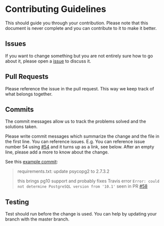 Contributing Guidelines
=======================

This should guide you through your contribution.
Please note that this document is never complete and you can contribute to it to make it better.

Issues
------

If you want to change something but you are not entirely sure how to go about it, please open a [issue]
to discuss it.

Pull Requests
-------------

Please reference the issue in the pull request. This way we keep track of what belongs together.

Commits
-------

The commit messages allow us to track the problems solved and the solutions taken.

Please write commit messages which summarize the change and the file in the first line.
You can reference issues. E.g. You can reference issue number 54 using [#54] and it turns up as a link, see below.
After an empty line, please add a more to know about the change.

See this [example commit]:

> requirements.txt: update psycopg2 to 2.7.3.2
>
> this brings pg10 support
> and probably fixes  Travis error ```Error: could not determine PostgreSQL version from '10.1'``` seen in PR [#58]

Testing
-------

Test should run before the change is used.
You can help by updating your branch with the master branch.

[issue]: https://github.com/freifunk-berlin/ca.berlin.freifunk.net/issues
[example commit]: https://github.com/freifunk-berlin/ca.berlin.freifunk.net/commit/6f129b673d8a7a24ed6293610b58c7fc091767ac
[#54]: https://github.com/freifunk-berlin/ca.berlin.freifunk.net/issues/54
[#58]: https://github.com/freifunk-berlin/ca.berlin.freifunk.net/pull/58
